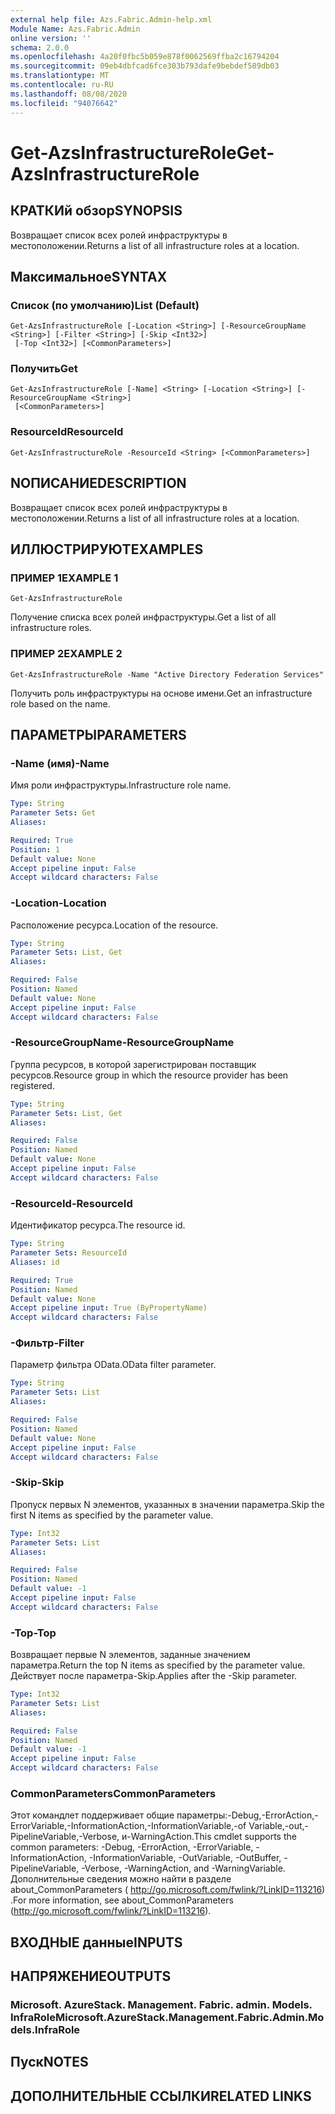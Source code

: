 ```yaml
---
external help file: Azs.Fabric.Admin-help.xml
Module Name: Azs.Fabric.Admin
online version: ''
schema: 2.0.0
ms.openlocfilehash: 4a20f0fbc5b059e878f0062569ffba2c16794204
ms.sourcegitcommit: 09eb4dbfcad6fce303b793dafe9bebdef589db03
ms.translationtype: MT
ms.contentlocale: ru-RU
ms.lasthandoff: 08/08/2020
ms.locfileid: "94076642"
---
```

# <span data-ttu-id="d35cc-101">Get-AzsInfrastructureRole</span><span class="sxs-lookup"><span data-stu-id="d35cc-101">Get-AzsInfrastructureRole</span></span>

## <span data-ttu-id="d35cc-102">КРАТКИй обзор</span><span class="sxs-lookup"><span data-stu-id="d35cc-102">SYNOPSIS</span></span>
<span data-ttu-id="d35cc-103">Возвращает список всех ролей инфраструктуры в местоположении.</span><span class="sxs-lookup"><span data-stu-id="d35cc-103">Returns a list of all infrastructure roles at a location.</span></span>

## <span data-ttu-id="d35cc-104">Максимальное</span><span class="sxs-lookup"><span data-stu-id="d35cc-104">SYNTAX</span></span>

### <span data-ttu-id="d35cc-105">Список (по умолчанию)</span><span class="sxs-lookup"><span data-stu-id="d35cc-105">List (Default)</span></span>
```
Get-AzsInfrastructureRole [-Location <String>] [-ResourceGroupName <String>] [-Filter <String>] [-Skip <Int32>]
 [-Top <Int32>] [<CommonParameters>]
```

### <span data-ttu-id="d35cc-106">Получить</span><span class="sxs-lookup"><span data-stu-id="d35cc-106">Get</span></span>
```
Get-AzsInfrastructureRole [-Name] <String> [-Location <String>] [-ResourceGroupName <String>]
 [<CommonParameters>]
```

### <span data-ttu-id="d35cc-107">ResourceId</span><span class="sxs-lookup"><span data-stu-id="d35cc-107">ResourceId</span></span>
```
Get-AzsInfrastructureRole -ResourceId <String> [<CommonParameters>]
```

## <span data-ttu-id="d35cc-108">NОПИСАНИЕ</span><span class="sxs-lookup"><span data-stu-id="d35cc-108">DESCRIPTION</span></span>
<span data-ttu-id="d35cc-109">Возвращает список всех ролей инфраструктуры в местоположении.</span><span class="sxs-lookup"><span data-stu-id="d35cc-109">Returns a list of all infrastructure roles at a location.</span></span>

## <span data-ttu-id="d35cc-110">ИЛЛЮСТРИРУЮТ</span><span class="sxs-lookup"><span data-stu-id="d35cc-110">EXAMPLES</span></span>

### <span data-ttu-id="d35cc-111">ПРИМЕР 1</span><span class="sxs-lookup"><span data-stu-id="d35cc-111">EXAMPLE 1</span></span>
```
Get-AzsInfrastructureRole
```

<span data-ttu-id="d35cc-112">Получение списка всех ролей инфраструктуры.</span><span class="sxs-lookup"><span data-stu-id="d35cc-112">Get a list of all infrastructure roles.</span></span>

### <span data-ttu-id="d35cc-113">ПРИМЕР 2</span><span class="sxs-lookup"><span data-stu-id="d35cc-113">EXAMPLE 2</span></span>
```
Get-AzsInfrastructureRole -Name "Active Directory Federation Services"
```

<span data-ttu-id="d35cc-114">Получить роль инфраструктуры на основе имени.</span><span class="sxs-lookup"><span data-stu-id="d35cc-114">Get an infrastructure role based on the name.</span></span>

## <span data-ttu-id="d35cc-115">ПАРАМЕТРЫ</span><span class="sxs-lookup"><span data-stu-id="d35cc-115">PARAMETERS</span></span>

### <span data-ttu-id="d35cc-116">-Name (имя)</span><span class="sxs-lookup"><span data-stu-id="d35cc-116">-Name</span></span>
<span data-ttu-id="d35cc-117">Имя роли инфраструктуры.</span><span class="sxs-lookup"><span data-stu-id="d35cc-117">Infrastructure role name.</span></span>

```yaml
Type: String
Parameter Sets: Get
Aliases:

Required: True
Position: 1
Default value: None
Accept pipeline input: False
Accept wildcard characters: False
```

### <span data-ttu-id="d35cc-118">-Location</span><span class="sxs-lookup"><span data-stu-id="d35cc-118">-Location</span></span>
<span data-ttu-id="d35cc-119">Расположение ресурса.</span><span class="sxs-lookup"><span data-stu-id="d35cc-119">Location of the resource.</span></span>

```yaml
Type: String
Parameter Sets: List, Get
Aliases:

Required: False
Position: Named
Default value: None
Accept pipeline input: False
Accept wildcard characters: False
```

### <span data-ttu-id="d35cc-120">-ResourceGroupName</span><span class="sxs-lookup"><span data-stu-id="d35cc-120">-ResourceGroupName</span></span>
<span data-ttu-id="d35cc-121">Группа ресурсов, в которой зарегистрирован поставщик ресурсов.</span><span class="sxs-lookup"><span data-stu-id="d35cc-121">Resource group in which the resource provider has been registered.</span></span>

```yaml
Type: String
Parameter Sets: List, Get
Aliases:

Required: False
Position: Named
Default value: None
Accept pipeline input: False
Accept wildcard characters: False
```

### <span data-ttu-id="d35cc-122">-ResourceId</span><span class="sxs-lookup"><span data-stu-id="d35cc-122">-ResourceId</span></span>
<span data-ttu-id="d35cc-123">Идентификатор ресурса.</span><span class="sxs-lookup"><span data-stu-id="d35cc-123">The resource id.</span></span>

```yaml
Type: String
Parameter Sets: ResourceId
Aliases: id

Required: True
Position: Named
Default value: None
Accept pipeline input: True (ByPropertyName)
Accept wildcard characters: False
```

### <span data-ttu-id="d35cc-124">-Фильтр</span><span class="sxs-lookup"><span data-stu-id="d35cc-124">-Filter</span></span>
<span data-ttu-id="d35cc-125">Параметр фильтра OData.</span><span class="sxs-lookup"><span data-stu-id="d35cc-125">OData filter parameter.</span></span>

```yaml
Type: String
Parameter Sets: List
Aliases:

Required: False
Position: Named
Default value: None
Accept pipeline input: False
Accept wildcard characters: False
```

### <span data-ttu-id="d35cc-126">-Skip</span><span class="sxs-lookup"><span data-stu-id="d35cc-126">-Skip</span></span>
<span data-ttu-id="d35cc-127">Пропуск первых N элементов, указанных в значении параметра.</span><span class="sxs-lookup"><span data-stu-id="d35cc-127">Skip the first N items as specified by the parameter value.</span></span>

```yaml
Type: Int32
Parameter Sets: List
Aliases:

Required: False
Position: Named
Default value: -1
Accept pipeline input: False
Accept wildcard characters: False
```

### <span data-ttu-id="d35cc-128">-Top</span><span class="sxs-lookup"><span data-stu-id="d35cc-128">-Top</span></span>
<span data-ttu-id="d35cc-129">Возвращает первые N элементов, заданные значением параметра.</span><span class="sxs-lookup"><span data-stu-id="d35cc-129">Return the top N items as specified by the parameter value.</span></span>
<span data-ttu-id="d35cc-130">Действует после параметра-Skip.</span><span class="sxs-lookup"><span data-stu-id="d35cc-130">Applies after the -Skip parameter.</span></span>

```yaml
Type: Int32
Parameter Sets: List
Aliases:

Required: False
Position: Named
Default value: -1
Accept pipeline input: False
Accept wildcard characters: False
```

### <span data-ttu-id="d35cc-131">CommonParameters</span><span class="sxs-lookup"><span data-stu-id="d35cc-131">CommonParameters</span></span>
<span data-ttu-id="d35cc-132">Этот командлет поддерживает общие параметры:-Debug,-ErrorAction,-ErrorVariable,-InformationAction,-InformationVariable,-of Variable,-out,-PipelineVariable,-Verbose, и-WarningAction.</span><span class="sxs-lookup"><span data-stu-id="d35cc-132">This cmdlet supports the common parameters: -Debug, -ErrorAction, -ErrorVariable, -InformationAction, -InformationVariable, -OutVariable, -OutBuffer, -PipelineVariable, -Verbose, -WarningAction, and -WarningVariable.</span></span> <span data-ttu-id="d35cc-133">Дополнительные сведения можно найти в разделе about_CommonParameters ( http://go.microsoft.com/fwlink/?LinkID=113216) .</span><span class="sxs-lookup"><span data-stu-id="d35cc-133">For more information, see about_CommonParameters (http://go.microsoft.com/fwlink/?LinkID=113216).</span></span>

## <span data-ttu-id="d35cc-134">ВХОДНЫЕ данные</span><span class="sxs-lookup"><span data-stu-id="d35cc-134">INPUTS</span></span>

## <span data-ttu-id="d35cc-135">НАПРЯЖЕНИЕ</span><span class="sxs-lookup"><span data-stu-id="d35cc-135">OUTPUTS</span></span>

### <span data-ttu-id="d35cc-136">Microsoft. AzureStack. Management. Fabric. admin. Models. InfraRole</span><span class="sxs-lookup"><span data-stu-id="d35cc-136">Microsoft.AzureStack.Management.Fabric.Admin.Models.InfraRole</span></span>

## <span data-ttu-id="d35cc-137">Пуск</span><span class="sxs-lookup"><span data-stu-id="d35cc-137">NOTES</span></span>

## <span data-ttu-id="d35cc-138">ДОПОЛНИТЕЛЬНЫЕ ССЫЛКИ</span><span class="sxs-lookup"><span data-stu-id="d35cc-138">RELATED LINKS</span></span>
